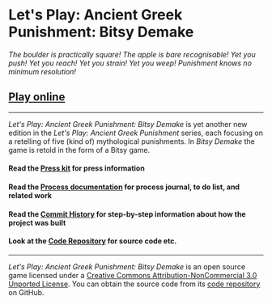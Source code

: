 # Let's Play: Ancient Greek Punishment: Bitsy Demake

_The boulder is practically square! The apple is bare recognisable! Yet you push! Yet you reach! Yet you strain! Yet you weep! Punishment knows no minimum resolution!_

## [Play online](https://pippinbarr.github.io/lets-play-ancient-greek-punishment-bitsy-demake)

---

_Let's Play: Ancient Greek Punishment: Bitsy Demake_ is yet another new edition in the _Let's Play: Ancient Greek Punishment_ series, each focusing on a retelling of five (kind of) mythological punishments. In _Bitsy Demake_ the game is retold in the form of a Bitsy game.


#### Read the [Press kit](https://github.com/pippinbarr/lets-play-ancient-greek-punishment-bitsy-demake/blob/master/press/README.md) for press information
#### Read the [Process documentation](https://github.com/pippinbarr/lets-play-ancient-greek-punishment-bitsy-demake/blob/master/process/README.md) for process journal, to do list, and related work
#### Read the [Commit History](https://github.com/pippinbarr/lets-play-ancient-greek-punishment-bitsy-demake/commits/master) for step-by-step information about how the project was built
#### Look at the [Code Repository](https://github.com/pippinbarr/lets-play-ancient-greek-punishment-bitsy-demake) for source code etc.

---

_Let's Play: Ancient Greek Punishment: Bitsy Demake_ is an open source game licensed under a [Creative Commons Attribution-NonCommercial 3.0 Unported License](http://creativecommons.org/licenses/by-nc/3.0/). You can obtain the source code from its [code repository](https://github.com/pippinbarr/lets-play-ancient-greek-punishment-bitsy-demake) on GitHub.
